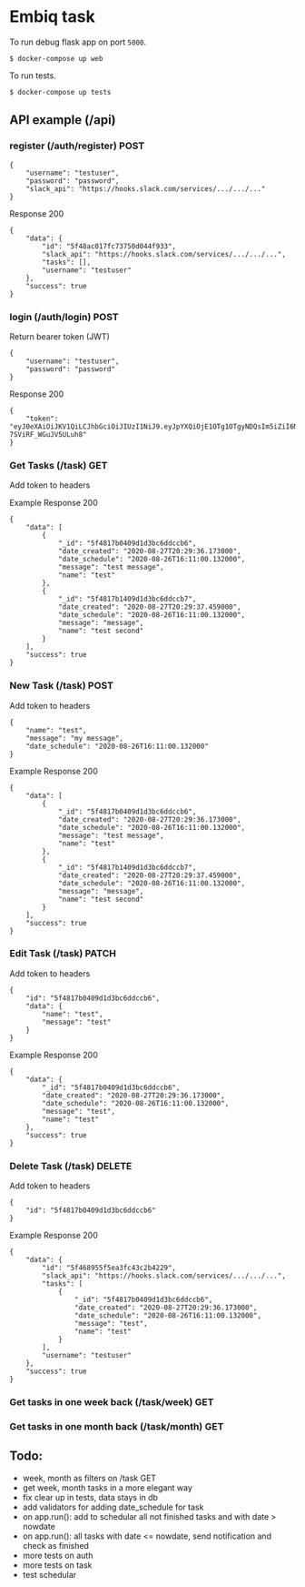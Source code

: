 # Embiq task

To run debug flask app on port ```5000```.
```
$ docker-compose up web
```

To run tests. 
```
$ docker-compose up tests
```

## API example (/api)

### register (/auth/register) POST
```
{
    "username": "testuser",
    "password": "password",
    "slack_api": "https://hooks.slack.com/services/.../.../..."
}
```
Response 200
```
{
    "data": {
        "id": "5f48ac017fc73750d044f933",
        "slack_api": "https://hooks.slack.com/services/.../.../...",
        "tasks": [],
        "username": "testuser"
    },
    "success": true
}
```

### login (/auth/login) POST
Return bearer token (JWT)
```
{
    "username": "testuser",
    "password": "password"
}
```
Response 200
```
{
    "token": "eyJ0eXAiOiJKV1QiLCJhbGciOiJIUzI1NiJ9.eyJpYXQiOjE1OTg1OTgyNDQsIm5iZiI6MTU5ODU5ODI0NCwianRpIjoiNTkxNzVhNWItMjNiMy00MmU2LTlmOTAtMzIwYmI0Yzc2NDJmIiwiZXhwIjoxNTk4Njg0NjQ0LCJpZGVudGl0eSI6InRlc3R1c2VyIiwiZnJlc2giOmZhbHNlLCJ0eXBlIjoiYWNjZXNzIn0.cR2vGdSpOSwsKNSaQODSlB25-7SViRF_WGuJV5ULuh8"
}
```

### Get Tasks (/task) GET
Add token to headers 

Example Response 200
```
{
    "data": [
        {
            "_id": "5f4817b0409d1d3bc6ddccb6",
            "date_created": "2020-08-27T20:29:36.173000",
            "date_schedule": "2020-08-26T16:11:00.132000",
            "message": "test message",
            "name": "test"
        },
        {
            "_id": "5f4817b1409d1d3bc6ddccb7",
            "date_created": "2020-08-27T20:29:37.459000",
            "date_schedule": "2020-08-26T16:11:00.132000",
            "message": "message",
            "name": "test second"
        }
    ],
    "success": true
}
```

### New Task (/task) POST
Add token to headers 
```
{
    "name": "test",
    "message": "my message",
    "date_schedule": "2020-08-26T16:11:00.132000"
}
```

Example Response 200
```
{
    "data": [
        {
            "_id": "5f4817b0409d1d3bc6ddccb6",
            "date_created": "2020-08-27T20:29:36.173000",
            "date_schedule": "2020-08-26T16:11:00.132000",
            "message": "test message",
            "name": "test"
        },
        {
            "_id": "5f4817b1409d1d3bc6ddccb7",
            "date_created": "2020-08-27T20:29:37.459000",
            "date_schedule": "2020-08-26T16:11:00.132000",
            "message": "message",
            "name": "test second"
        }
    ],
    "success": true
}
```

### Edit Task (/task) PATCH
Add token to headers 
```
{
    "id": "5f4817b0409d1d3bc6ddccb6",
    "data": {
        "name": "test",
        "message": "test"
    }
}
```

Example Response 200
```
{
    "data": {
        "_id": "5f4817b0409d1d3bc6ddccb6",
        "date_created": "2020-08-27T20:29:36.173000",
        "date_schedule": "2020-08-26T16:11:00.132000",
        "message": "test",
        "name": "test"
    },
    "success": true
}
```

### Delete Task (/task) DELETE
Add token to headers 
```
{
    "id": "5f4817b0409d1d3bc6ddccb6"
}
```

Example Response 200
```
{
    "data": {
        "id": "5f468955f5ea3fc43c2b4229",
        "slack_api": "https://hooks.slack.com/services/.../.../...",
        "tasks": [
            {
                "_id": "5f4817b0409d1d3bc6ddccb6",
                "date_created": "2020-08-27T20:29:36.173000",
                "date_schedule": "2020-08-26T16:11:00.132000",
                "message": "test",
                "name": "test"
            }
        ],
        "username": "testuser"
    },
    "success": true
}
```

### Get tasks in one week back (/task/week) GET

### Get tasks in one month back (/task/month) GET


## Todo:
- week, month as filters on /task GET
- get week, month tasks in a more elegant way 
- fix clear up in tests, data stays in db
- add validators for adding date_schedule for task
- on app.run(): add to schedular all not finished tasks and with date > nowdate
- on app.run(): all tasks with date <= nowdate, send notification and check as finished
- more tests on auth
- more tests on task
- test schedular